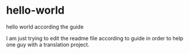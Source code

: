 # hello-world
hello world according the guide

I am just trying to edit the readme file according to guide in order to help one guy with a translation project.
